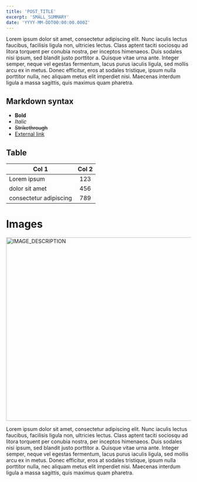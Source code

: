 ```yaml
---
title: 'POST_TITLE'
excerpt: 'SMALL_SUMMARY'
date: 'YYYY-MM-DDT00:00:00.000Z'
---
```


Lorem ipsum dolor sit amet, consectetur adipiscing elit. Nunc iaculis lectus faucibus, facilisis ligula non, ultricies lectus. Class aptent taciti sociosqu ad litora torquent per conubia nostra, per inceptos himenaeos. Duis sodales nisi ipsum, sed blandit justo porttitor a. Quisque vitae urna ante. Integer semper, neque vel egestas fermentum, lacus purus iaculis ligula, sed mollis arcu ex in metus. Donec efficitur, eros at sodales tristique, ipsum nulla porttitor nulla, nec aliquam metus elit imperdiet nisi. Maecenas interdum ligula a massa sagittis, quis maximus quam pharetra.

## Markdown syntax

- **Bold**
- _Italic_
- ~~Strikethrough~~
- [External link](https://mersocarlin.com/)

## Table

| Col 1                  | Col 2 |
|------------------------|:-----:|
| Lorem ipsum            | 123   |
| dolor sit amet         | 456   |
| consectetur adipiscing | 789   |

# Images

<img alt="IMAGE_DESCRIPTION" height="500" src="/assets/blog/blog-post-placeholder.jpg" title="IMAGE_DESCRIPTION" width="1000" />

Lorem ipsum dolor sit amet, consectetur adipiscing elit. Nunc iaculis lectus faucibus, facilisis ligula non, ultricies lectus. Class aptent taciti sociosqu ad litora torquent per conubia nostra, per inceptos himenaeos. Duis sodales nisi ipsum, sed blandit justo porttitor a. Quisque vitae urna ante. Integer semper, neque vel egestas fermentum, lacus purus iaculis ligula, sed mollis arcu ex in metus. Donec efficitur, eros at sodales tristique, ipsum nulla porttitor nulla, nec aliquam metus elit imperdiet nisi. Maecenas interdum ligula a massa sagittis, quis maximus quam pharetra.